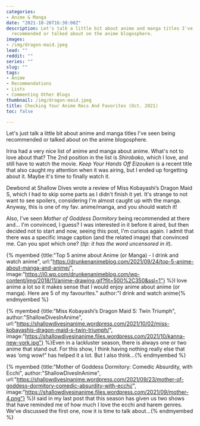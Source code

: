 ```yaml
---
categories:
- Anime & Manga
date: "2021-10-26T16:30:00Z"
description: Let's talk a little bit about anime and manga titles I've seen being
  recommended or talked about on the anime blogosphere.
images:
- /img/dragon-maid.jpeg
lead: ""
reddit: ""
series: ""
slug: ""
tags:
- Anime
- Recommendations
- Lists
- Commenting Other Blogs
thumbnail: /img/dragon-maid.jpeg
title: Checking Your Anime Recs And Favorites (Oct. 2021)
toc: false

---
```

Let's just talk a little bit about anime and manga titles I've seen being recommended or talked about on the anime blogosphere.

<!--more-->

Irina had a very nice list of anime and manga about anime. What's not to love about that? The 2nd position in the list is _Shirobako_, which I love, and still have to watch the movie. _Keep Your Hands Off Eizouken_ is a recent title that also caught my attention when it was airing, but I ended up forgetting about it. Maybe it's time to finally watch it.

Dewbond at Shallow Dives wrote a review of Miss Kobayashi’s Dragon Maid S, which I had to skip some parts as I didn't finish it yet. It's strange to not want to see spoilers, considering I'm almost caught up with the manga. Anyway, this is one of my fav. anime/manga, and you should watch it!

Also, I've seen _Mother of Goddess Dormitory_ being recommended at there and... I'm convinced, I guess? I was interested in it before it aired, but then decided not to start and now, seeing this post, I'm curious again. I admit that there was a specific image caption (and the related image) that convinced me. Can you spot which one? (_tip: it has the word uncensored in it_).

{% myembed {title:"Top 5 anime about Anime (or Manga) - I drink and watch anime", url:"https://drunkenanimeblog.com/2021/09/24/top-5-anime-about-manga-and-anime/", image:"https://i0.wp.com/drunkenanimeblog.com/wp-content/img/2018/11/anime-drawing.gif?fit=500%2C350&ssl=1"} %}I love anime a lot so it makes sense that I would enjoy anime about anime (or manga). Here are 5 of my favourites." author:"I drink and watch anime{% endmyembed %}

{% myembed {title:"Miss Kobayashi’s Dragon Maid S: Twin Triumph", author:"ShallowDivesInAnime", url:"https://shallowdivesinanime.wordpress.com/2021/10/02/miss-kobayashis-dragon-maid-s-twin-triumph/", image:"https://shallowdivesinanime.files.wordpress.com/2021/10/kanna-new-york.jpg"} %}Even in a lackluster season, there is always one or two anime that stand out. For this show, I think having nothing really else that was ‘omg wow!” has helped it a lot. But I also think…{% endmyembed %}

{% myembed {title:"Mother of Goddess Dormitory: Comedic Absurdity, with Ecchi", author:"ShallowDivesInAnime", url:"https://shallowdivesinanime.wordpress.com/2021/09/23/mother-of-goddess-dormitory-comedic-absurdity-with-ecchi/", image:"https://shallowdivesinanime.files.wordpress.com/2021/09/mother-4.png"} %}I said in my last post that this season has given us two shows that have reminded me of how much I love the ecchi and harem genres. We’ve discussed the first one, now it is time to talk about…{% endmyembed %}